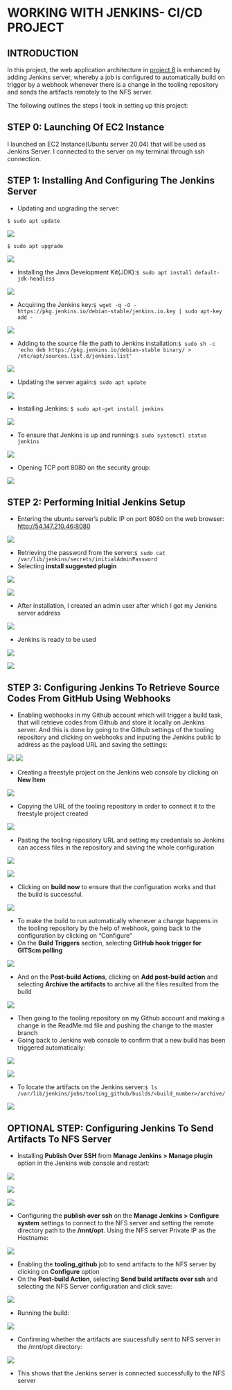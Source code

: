 # WORKING WITH JENKINS- CI/CD PROJECT
## INTRODUCTION
In this project, the web application architecture in [project 8](./project8.md) is enhanced by adding Jenkins server, whereby a job is configured to automatically build on trigger by a webhook whenever there is a change in the tooling repository and sends the artifacts remotely to the NFS server.

The following outlines the steps I took in setting up this project:

## STEP 0: Launching Of EC2 Instance
I launched an EC2 Instance(Ubuntu server 20.04) that will be used as Jenkins Server. I connected to the server on my terminal through ssh connection.

## STEP 1: Installing And Configuring The Jenkins Server
-	Updating and upgrading the server:

`$ sudo apt update`

![](./img/project9/apt%20update.png)

`$ sudo apt upgrade`

![](./img/project9/apt%20upgrade.png)

-	Installing the Java Development Kit(JDK):`$ sudo apt install default-jdk-headless`

![](./img/project9/install%20java.png)

-	Acquiring the Jenkins key:`$ wget -q -O - https://pkg.jenkins.io/debian-stable/jenkins.io.key | sudo apt-key add -`

![](./img/project9/jenkins%20key.png)

-	Adding to the source file the path to Jenkins installation:`$ sudo sh -c 'echo deb https://pkg.jenkins.io/debian-stable binary/ > /etc/apt/sources.list.d/jenkins.list'`

![](./img/project9/adding%20to%20source%20file.png)

-	Updating the server again:`$ sudo apt update`

![](./img/project9/apt%20update2.png)

-	Installing Jenkins: `$ sudo apt-get install jenkins`

![](./img/project9/install%20jenkins.png)

-	To ensure that Jenkins is up and running:`$ sudo systemctl status jenkins`

![](./img/project9/systemctl%20status%20jenkins.png)

-	Opening TCP port 8080 on the security group:

![](./img/project9/adding%20port%208080.png)

## STEP 2: Performing Initial Jenkins Setup
-	Entering the ubuntu server’s public IP on port 8080 on the web browser: http://54.147.210.46:8080

![](./img/project9/unlock%20jenkins.png)

-	Retrieving the password from the server:`$ sudo cat /var/lib/jenkins/secrets/initialAdminPassword`
-	Selecting **install suggested plugin**

![](./img/project9/installing%20plugins.png)

![](./img/project9/installing%20plugins%202.png)

-	After installation, I created an admin user after which I got my Jenkins server address

![](./img/project9/jenkins%20address.png)

-	Jenkins is ready to be used

![](./img/project9/jenkins%20is%20ready.png)

![](./img/project9/jenkins%20home%20page.png)

## STEP 3: Configuring Jenkins To Retrieve Source Codes From GitHub Using Webhooks

-	Enabling webhooks in my Github account which will trigger a build task, that will retrieve codes from Github and store it locally on Jenkins server. And this is done by going to the Github settings of the tooling repository and clicking on webhooks and inputing the Jenkins public Ip address as the payload URL and saving the settings:

![](./img/project9/webhooks.png)
![](./img/project9/webhooks2.png)

-	Creating a freestyle project on the Jenkins web console by clicking on **New Item**

![](./img/project9/creating%20freestyle%20project.png)

-	Copying the URL of the tooling repository in order to connect it to the freestyle project created

![](./img/project9/copying%20the%20tooling%20repo%20url.png)

-	Pasting the tooling repository URL and setting my credentials so Jenkins can access files in the repository and saving the whole configuration

![](./img/project9/creating%20freestyle%20project2.png)

![](./img/project9/setting%20the%20git%20credential.png)

-	Clicking on **build now** to ensure that the configuration works and that the build is successful.

![](./img/project9/first%20build.png)

-	To make the build to run automatically whenever a change happens in the tooling repository by the help of webhook, going back to the configuration by clicking on “Configure”
-	On the **Build Triggers** section, selecting **GitHub hook trigger for GITScm polling**

![](./img/project9/selecting%20githook.png)

-	And on the **Post-build Actions**, clicking on **Add post-build action** and selecting **Archive the artifacts** to archive all the files resulted from the build

![](./img/project9/archiving%20artifact.png)

-	Then going to the tooling repository on my Github account and making a change in the ReadMe.md file and pushing the change to the master branch
-	Going back to Jenkins web console to confirm that a new build has been triggered automatically:

![](./img/project9/second%20build.png)

![](./img/project9/second%20build2.png)

-	To locate the artifacts on the Jenkins server:`$ ls /var/lib/jenkins/jobs/tooling_github/builds/<build_number>/archive/`

![](./img/project9/artifacts%20directory.png)

## OPTIONAL STEP: Configuring Jenkins To Send Artifacts To NFS Server
- Installing **Publish Over SSH** from **Manage Jenkins > Manage plugin** option in the Jenkins web console and restart:

![](./img/project9/installing%20publish%20over%20ssh-3.png)

![](./img/project9/installing%20publish%20over%20ssh.png)

![](./img/project9/installing%20publish%20over%20ssh-2.png)

- Configuring the **publish over ssh** on the **Manage Jenkins > Configure system** settings to connect to the NFS server and setting the remote directory path to the **/mnt/opt**. Using the NFS server Private IP as the Hostname:

![](./img/project9/configuring%20publish%20over%20ssh.png)

- Enabling the **tooling_github** job to send artifacts to the NFS server by clicking on **Configure** option
- On the **Post-build Action**, selecting **Send build artifacts over ssh** and selecting the NFS Server configuration and click save:

![](./img/project9/setting%20post%20build%20action.png)

- Running the build:

![](./img/project9/third%20build.png)

- Confirming whether the artifacts are suucessfully sent to NFS server in the /mnt/opt directory:

![](./img/project9/artifacts%20achived%20to%20nfs%20server.png)
- This shows that the Jenkins server is connected successfully to the NFS server

